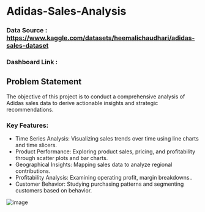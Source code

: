 # Adidas-Sales-Analysis

### Data Source : https://www.kaggle.com/datasets/heemalichaudhari/adidas-sales-dataset 

### Dashboard Link : 

## Problem Statement

The objective of this project is to conduct a comprehensive analysis of Adidas sales data to derive actionable insights and strategic recommendations.


### Key Features:

- Time Series Analysis: Visualizing sales trends over time using line charts and time slicers.
- Product Performance: Exploring product sales, pricing, and profitability through scatter plots and bar charts.
- Geographical Insights: Mapping sales data to analyze regional contributions.
- Profitability Analysis: Examining operating profit, margin breakdowns..
- Customer Behavior: Studying purchasing patterns and segmenting customers based on behavior.



  
![image](https://github.com/anmolchoudhary2000/Adidas-Sales-Analysis/assets/154410998/a7a06ecf-7958-4835-98f1-6a31e8d86015)
